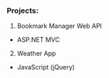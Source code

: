 ### Projects:

1. Bookmark Manager Web API

  * ASP.NET MVC

2. Weather App

  * JavaScript (jQuery)
